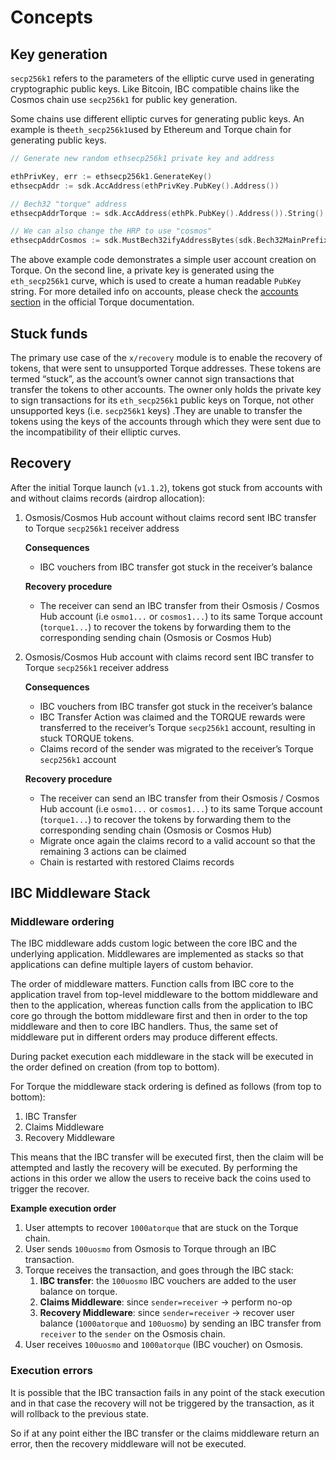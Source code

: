 <!--
order: 1
-->

# Concepts

## Key generation

`secp256k1` refers to the parameters of the elliptic curve used in generating cryptographic public keys. Like Bitcoin, IBC compatible chains like the Cosmos chain use `secp256k1` for public key generation.

Some chains use different elliptic curves for generating public keys. An example is the`eth_secp256k1`used by Ethereum and Torque chain for generating public keys.

```go
// Generate new random ethsecp256k1 private key and address

ethPrivKey, err := ethsecp256k1.GenerateKey()
ethsecpAddr := sdk.AccAddress(ethPrivKey.PubKey().Address())

// Bech32 "torque" address
ethsecpAddrTorque := sdk.AccAddress(ethPk.PubKey().Address()).String()

// We can also change the HRP to use "cosmos"
ethsecpAddrCosmos := sdk.MustBech32ifyAddressBytes(sdk.Bech32MainPrefix, ethsecpAddr)
```

The above example code demonstrates a simple user account creation on Torque.
On the second line, a private key is generated using the `eth_secp256k1` curve, which is used to create a human readable `PubKey` string.
For more detailed info on accounts, please check the [accounts section](https://torque.dev/technical_concepts/accounts.html#torque-accounts) in the official Torque documentation.

## Stuck funds

The primary use case of the `x/recovery` module is to enable the recovery of tokens, that were sent to unsupported Torque addresses. These tokens are termed “stuck”, as the account’s owner cannot sign transactions that transfer the tokens to other accounts. The owner only holds the private key to sign transactions for its `eth_secp256k1` public keys on Torque, not other unsupported keys (i.e. `secp256k1` keys) .They are unable to transfer the tokens using the keys of the accounts through which they were sent due to the incompatibility of their elliptic curves.

## Recovery

After the initial Torque launch (`v1.1.2`), tokens got stuck from accounts with and without claims records (airdrop allocation):

1. Osmosis/Cosmos Hub account without claims record sent IBC transfer to Torque `secp256k1` receiver address

    **Consequences**

    - IBC vouchers from IBC transfer got stuck in the receiver’s balance

    **Recovery procedure**

    - The receiver can send an IBC transfer from their Osmosis / Cosmos Hub  account (i.e `osmo1...` or `cosmos1...`) to its same Torque account (`torque1...`) to recover the tokens by forwarding them to the corresponding sending chain (Osmosis or Cosmos Hub)
2. Osmosis/Cosmos Hub account with claims record sent IBC transfer to Torque `secp256k1` receiver address

    **Consequences**

    - IBC vouchers  from IBC transfer got stuck in the receiver’s balance
    - IBC Transfer Action was claimed and the TORQUE rewards were transferred to the receiver’s Torque `secp256k1` account, resulting in stuck TORQUE tokens.
    - Claims record of the sender was migrated to the receiver’s Torque `secp256k1` account

    **Recovery procedure**

    - The receiver can send an IBC transfer from their Osmosis / Cosmos Hub  account (i.e `osmo1...` or `cosmos1...`) to its same Torque account (`torque1...`)  to recover the tokens by forwarding them to the corresponding sending chain (Osmosis or Cosmos Hub)
    - Migrate once again the claims record to a valid account so that the remaining 3 actions can be claimed
    - Chain is restarted with restored Claims records

## IBC Middleware Stack

### Middleware ordering

The IBC middleware adds custom logic between the core IBC and the underlying application. Middlewares are implemented as stacks so that applications can define multiple layers of custom behavior.

The order of middleware matters. Function calls from IBC core to the application travel from top-level middleware to the bottom middleware and then to the application, whereas function calls from the application to IBC core go through the bottom middleware first and then in order to the top middleware and then to core IBC handlers. Thus, the same set of middleware put in different orders may produce different effects.

During packet execution each middleware in the stack will be executed in the order defined on creation (from top to bottom).

For Torque the middleware stack ordering is defined as follows (from top to bottom):

1. IBC Transfer
2. Claims Middleware
3. Recovery Middleware

This means that the IBC transfer will be executed first, then the claim will be attempted and lastly the recovery will be executed. By performing the actions in this order we allow the users to receive back the coins used to trigger the recover.

**Example execution order**

1. User attempts to recover `1000atorque` that are stuck on the Torque chain.
2. User sends `100uosmo` from Osmosis to Torque through an IBC transaction.
3. Torque receives the transaction, and goes through the IBC stack:
    1. **IBC transfer**: the `100uosmo` IBC vouchers are added to the user balance on torque.
    2. **Claims Middleware**: since `sender=receiver` -> perform no-op
    3. **Recovery Middleware**: since `sender=receiver` -> recover user balance (`1000atorque` and `100uosmo`) by sending an IBC transfer from `receiver` to the `sender` on the Osmosis chain.
4. User receives `100uosmo` and `1000atorque` (IBC voucher) on Osmosis.

### Execution errors

It is possible that the IBC transaction fails in any point of the stack execution and in that case the recovery will not be triggered by the transaction, as it will rollback to the previous state.

So if at any point either the IBC transfer or the claims middleware return an error, then the recovery middleware will not be executed.
